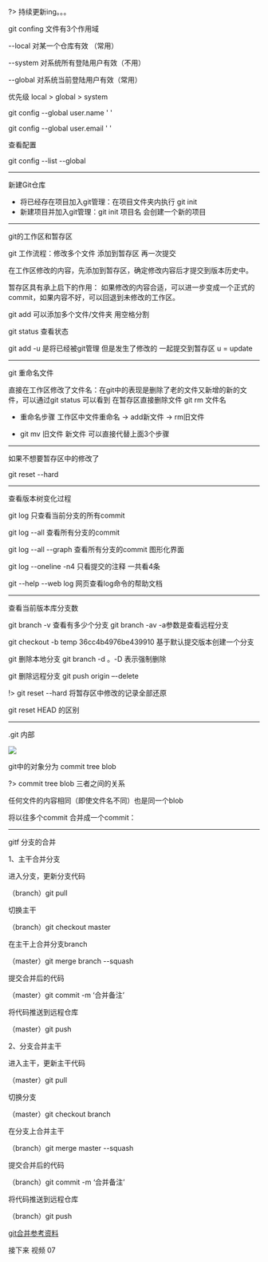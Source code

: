 ?> 持续更新ing。。。

git confing 文件有3个作用域

--local 对某一个仓库有效 （常用）

--system 对系统所有登陆用户有效（不用）

--global 对系统当前登陆用户有效（常用）

优先级 local > global > system

git config --global user.name ' '

git config --global user.email ' '

查看配置

git config --list --global

****

新建Git仓库

+ 将已经存在项目加入git管理：在项目文件夹内执行 git init
+ 新建项目并加入git管理：git init 项目名  会创建一个新的项目

****
git的工作区和暂存区

git  工作流程：修改多个文件 添加到暂存区 再一次提交

在工作区修改的内容，先添加到暂存区，确定修改内容后才提交到版本历史中。

暂存区具有承上启下的作用：
如果修改的内容合适，可以进一步变成一个正式的commit，如果内容不好，可以回退到未修改的工作区。

git add  可以添加多个文件/文件夹  用空格分割

git status 查看状态

git add -u  是将已经被git管理 但是发生了修改的 一起提交到暂存区
u = update

*******

git 重命名文件

直接在工作区修改了文件名：在git中的表现是删除了老的文件又新增的新的文件，可以通过git status 可以看到
在暂存区直接删除文件  git rm 文件名

+ 重命名步骤  工作区中文件重命名 ->  add新文件  -> rm旧文件

+ git mv 旧文件 新文件  可以直接代替上面3个步骤

*******

如果不想要暂存区中的修改了

git reset --hard

******

查看版本树变化过程

git log  只查看当前分支的所有commit

git log --all 查看所有分支的commit

git log --all --graph 查看所有分支的commit 图形化界面

git log --oneline -n4  只看提交的注释  一共看4条

git --help --web log  网页查看log命令的帮助文档

******
查看当前版本库分支数

git branch -v  查看有多少个分支  git branch -av  -a参数是查看远程分支

git checkout -b temp 36cc4b4976be439910  基于默认提交版本创建一个分支

git 删除本地分支
git branch -d <BranchName>。-D 表示强制删除

git 删除远程分支
git push origin –-delete <BranchName>


!> git reset --hard  将暂存区中修改的记录全部还原

git reset HEAD 的区别

*********

.git 内部

![](https://ws1.sinaimg.cn/large/006tKfTcgy1g10f5fv859j30wi0qe44p.jpg)

git中的对象分为 commit  tree  blob

?> commit  tree  blob 三者之间的关系

任何文件的内容相同（即使文件名不同）也是同一个blob


将以往多个commit 合并成一个commit：


******

gitf 分支的合并

1、主干合并分支

进入分支，更新分支代码

（branch）git pull

切换主干

（branch）git checkout master

在主干上合并分支branch

（master）git merge branch --squash

提交合并后的代码

（master）git commit -m ‘合并备注’

将代码推送到远程仓库

（master）git push

2、分支合并主干

进入主干，更新主干代码

（master）git pull

切换分支

（master）git checkout branch

在分支上合并主干

（branch）git merge master --squash

提交合并后的代码

（branch）git commit -m ‘合并备注’

将代码推送到远程仓库

（branch）git push

[git合并参考资料](https://www.jianshu.com/p/684a8ae9dcf1)


接下来 视频 07











